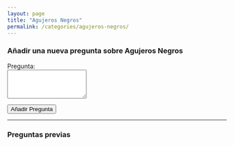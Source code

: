 ```yaml
---
layout: page
title: "Agujeros Negros"
permalink: /categories/agujeros-negros/
---
```


### Añadir una nueva pregunta sobre Agujeros Negros

<form name="agujeros-negros-pregunta" method="POST" data-netlify="true" action="/gracias/">
  <input type="hidden" name="form-name" value="agujeros-negros-pregunta">

  <p>
    <label for="pregunta">Pregunta:</label><br/>
    <textarea name="pregunta" id="pregunta" rows="4" required></textarea>
  </p>
  <p>
    <button type="submit">Añadir Pregunta</button>
  </p>
</form>


<hr />

### Preguntas previas
